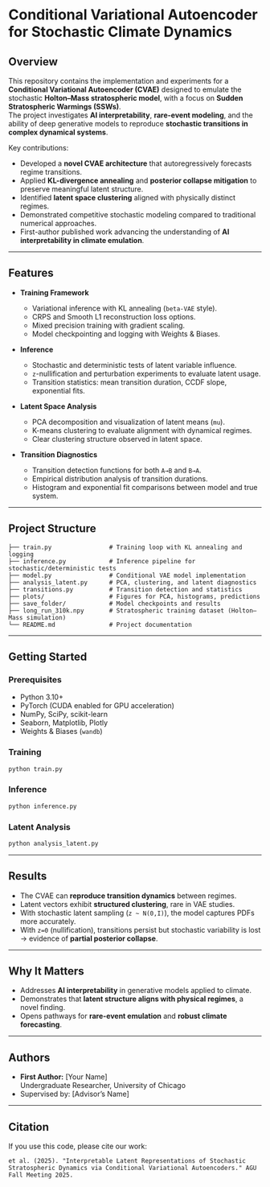 # Conditional Variational Autoencoder for Stochastic Climate Dynamics

## Overview
This repository contains the implementation and experiments for a **Conditional Variational Autoencoder (CVAE)** designed to emulate the stochastic **Holton–Mass stratospheric model**, with a focus on **Sudden Stratospheric Warmings (SSWs)**.  
The project investigates **AI interpretability**, **rare-event modeling**, and the ability of deep generative models to reproduce **stochastic transitions in complex dynamical systems**.

Key contributions:
- Developed a **novel CVAE architecture** that autoregressively forecasts regime transitions.
- Applied **KL-divergence annealing** and **posterior collapse mitigation** to preserve meaningful latent structure.
- Identified **latent space clustering** aligned with physically distinct regimes.
- Demonstrated competitive stochastic modeling compared to traditional numerical approaches.
- First-author published work advancing the understanding of **AI interpretability in climate emulation**.

---

## Features
- **Training Framework**
  - Variational inference with KL annealing (`beta-VAE` style).
  - CRPS and Smooth L1 reconstruction loss options.
  - Mixed precision training with gradient scaling.
  - Model checkpointing and logging with Weights & Biases.

- **Inference**
  - Stochastic and deterministic tests of latent variable influence.
  - `z`-nullification and perturbation experiments to evaluate latent usage.
  - Transition statistics: mean transition duration, CCDF slope, exponential fits.

- **Latent Space Analysis**
  - PCA decomposition and visualization of latent means (`mu`).
  - K-means clustering to evaluate alignment with dynamical regimes.
  - Clear clustering structure observed in latent space.

- **Transition Diagnostics**
  - Transition detection functions for both `A→B` and `B→A`.
  - Empirical distribution analysis of transition durations.
  - Histogram and exponential fit comparisons between model and true system.

---

## Project Structure
```
├── train.py                # Training loop with KL annealing and logging
├── inference.py            # Inference pipeline for stochastic/deterministic tests
├── model.py                # Conditional VAE model implementation
├── analysis_latent.py      # PCA, clustering, and latent diagnostics
├── transitions.py          # Transition detection and statistics
├── plots/                  # Figures for PCA, histograms, predictions
├── save_folder/            # Model checkpoints and results
├── long_run_310k.npy       # Stratospheric training dataset (Holton–Mass simulation)
└── README.md               # Project documentation
```

---

## Getting Started

### Prerequisites
- Python 3.10+
- PyTorch (CUDA enabled for GPU acceleration)
- NumPy, SciPy, scikit-learn
- Seaborn, Matplotlib, Plotly
- Weights & Biases (`wandb`)

### Training
```bash
python train.py
```

### Inference
```bash
python inference.py
```

### Latent Analysis
```bash
python analysis_latent.py
```

---

## Results
- The CVAE can **reproduce transition dynamics** between regimes.
- Latent vectors exhibit **structured clustering**, rare in VAE studies.
- With stochastic latent sampling (`z ~ N(0,I)`), the model captures PDFs more accurately.
- With `z=0` (nullification), transitions persist but stochastic variability is lost → evidence of **partial posterior collapse**.

---

## Why It Matters
- Addresses **AI interpretability** in generative models applied to climate.
- Demonstrates that **latent structure aligns with physical regimes**, a novel finding.
- Opens pathways for **rare-event emulation** and **robust climate forecasting**.

---

## Authors
- **First Author:** [Your Name]  
  Undergraduate Researcher, University of Chicago  
- Supervised by: [Advisor’s Name]  

---

## Citation
If you use this code, please cite our work:
```
et al. (2025). "Interpretable Latent Representations of Stochastic Stratospheric Dynamics via Conditional Variational Autoencoders." AGU Fall Meeting 2025.
```
